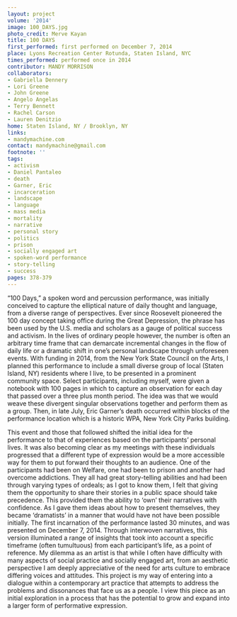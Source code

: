 ```yaml
---
layout: project
volume: '2014'
image: 100_DAYS.jpg
photo_credit: Merve Kayan
title: 100 DAYS
first_performed: first performed on December 7, 2014
place: Lyons Recreation Center Rotunda, Staten Island, NYC
times_performed: performed once in 2014
contributor: MANDY MORRISON
collaborators:
- Gabriella Dennery
- Lori Greene
- John Greene
- Angelo Angelas
- Terry Bennett
- Rachel Carson
- Lauren Denitzio
home: Staten Island, NY / Brooklyn, NY
links:
- mandymachine.com
contact: mandymachine@gmail.com
footnote: ''
tags:
- activism
- Daniel Pantaleo
- death
- Garner, Eric
- incarceration
- landscape
- language
- mass media
- mortality
- narrative
- personal story
- politics
- prison
- socially engaged art
- spoken-word performance
- story-telling
- success
pages: 378-379
---
```


“100 Days,” a spoken word and percussion performance, was initially conceived to capture the elliptical nature of daily thought and language, from a diverse range of perspectives. Ever since Roosevelt pioneered the 100 day concept taking office during the Great Depression, the phrase has been used by the U.S. media and scholars as a gauge of political success and activism. In the lives of ordinary people however, the number is often an arbitrary time frame that can demarcate incremental changes in the flow of daily life or a dramatic shift in one’s personal landscape through unforeseen events. With funding in 2014, from the New York State Council on the Arts, I planned this performance to include a small diverse group of local (Staten Island, NY) residents where I live, to be presented in a prominent community space. Select participants, including myself, were given a notebook with 100 pages in which to capture an observation for each day that passed over a three plus month period. The idea was that we would weave these divergent singular observations together and perform them as a group. Then, in late July, Eric Garner’s death occurred within blocks of the performance location which is a historic WPA, New York City Parks building.

This event and those that followed shifted the initial idea for the performance to that of experiences based on the participants’ personal lives. It was also becoming clear as my meetings with these individuals progressed that a different type of expression would be a more accessible way for them to put forward their thoughts to an audience. One of the participants had been on Welfare, one had been to prison and another had overcome addictions. They all had great story-telling abilities and had been through varying types of ordeals; as I got to know them, I felt that giving them the opportunity to share their stories in a public space should take precedence. This provided them the ability to ‘own’ their narratives with confidence. As I gave them ideas about how to present themselves, they became ‘dramatists’ in a manner that would have not have been possible initially. The first incarnation of the performance lasted 30 minutes, and was presented on December 7, 2014. Through interwoven narratives, this version illuminated a range of insights that took into account a specific timeframe (often tumultuous) from each participant’s life, as a point of reference. My dilemma as an artist is that while I often have difficulty with many aspects of social practice and socially engaged art, from an aesthetic perspective I am deeply appreciative of the need for arts culture to embrace differing voices and attitudes. This project is my way of entering into a dialogue within a contemporary art practice that attempts to address the problems and dissonances that face us as a people. I view this piece as an initial exploration in a process that has the potential to grow and expand into a larger form of performative expression.
